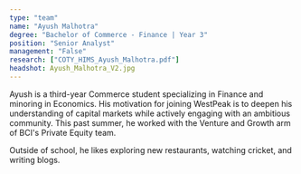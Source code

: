 ```yaml
---
type: "team"
name: "Ayush Malhotra"
degree: "Bachelor of Commerce - Finance | Year 3"
position: "Senior Analyst"
management: "False"
research: ["COTY_HIMS_Ayush_Malhotra.pdf"]
headshot: Ayush_Malhotra_V2.jpg
---
```


Ayush is a third-year Commerce student specializing in Finance and minoring in Economics. His motivation for joining WestPeak is to deepen his understanding of capital markets while actively engaging with an ambitious community. This past summer, he worked with the Venture and Growth arm of BCI's Private Equity team.

Outside of school, he likes exploring new restaurants, watching cricket, and writing blogs.
